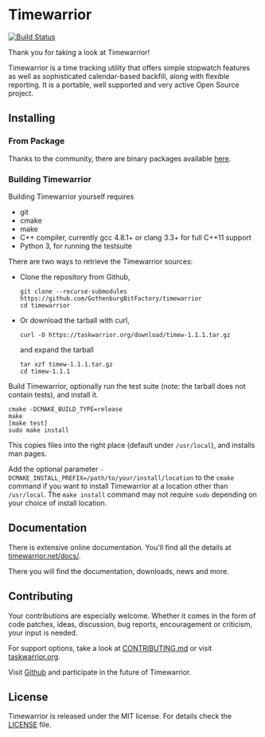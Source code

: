 # Timewarrior

[![Build Status](https://travis-ci.org/GothenburgBitFactory/timewarrior.svg?branch=dev)](https://travis-ci.org/GothenburgBitFactory/timewarrior)

Thank you for taking a look at Timewarrior!

Timewarrior is a time tracking utility that offers simple stopwatch features as well as sophisticated calendar-based backfill, along with flexible reporting.
It is a portable, well supported and very active Open Source project.

## Installing

### From Package

Thanks to the community, there are binary packages available [here](https://timewarrior.net/docs/download.html#distributions).

### Building Timewarrior

Building Timewarrior yourself requires

* git
* cmake
* make
* C++ compiler, currently gcc 4.8.1+ or clang 3.3+ for full C++11 support
* Python 3, for running the testsuite

There are two ways to retrieve the Timewarrior sources:

* Clone the repository from Github,

      git clone --recurse-submodules https://github.com/GothenburgBitFactory/timewarrior
      cd timewarrior

* Or download the tarball with curl,

      curl -O https://taskwarrior.org/download/timew-1.1.1.tar.gz

  and expand the tarball

      tar xzf timew-1.1.1.tar.gz
      cd timew-1.1.1

Build Timewarrior, optionally run the test suite (note: the tarball does not contain tests), and install it.

    cmake -DCMAKE_BUILD_TYPE=release
    make
    [make test]
    sudo make install

This copies files into the right place (default under `/usr/local`), and installs man pages.

Add the optional parameter `-DCMAKE_INSTALL_PREFIX=/path/to/your/install/location` to the `cmake` command if you want to install Timewarrior at a location other than `/usr/local`.
The `make install` command may not require `sudo` depending on your choice of install location.

## Documentation

There is extensive online documentation.
You'll find all the details at [timewarrior.net/docs/](https://timewarrior.net/docs/).

There you will find the documentation, downloads, news and more.

## Contributing

Your contributions are especially welcome.
Whether it comes in the form of code patches, ideas, discussion, bug reports, encouragement or criticism, your input is needed.

For support options, take a look at [CONTRIBUTING.md](CONTRIBUTING.md) or visit [taskwarrior.org](https://taskwarrior.org/support).

Visit [Github](https://github.com/GothenburgBitFactory/timewarrior) and participate in the future of Timewarrior.

## License

Timewarrior is released under the MIT license.
For details check the [LICENSE](LICENSE) file.
